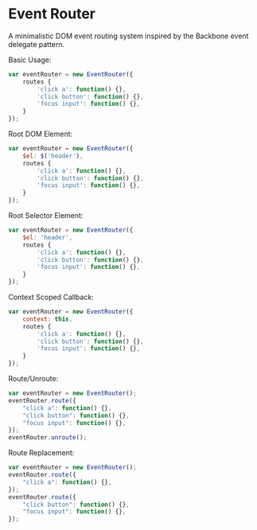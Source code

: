 Event Router
===========

A minimalistic DOM event routing system inspired by the Backbone event delegate pattern.

Basic Usage:
```js
var eventRouter = new EventRouter({
    routes {
        'click a': function() {},
        'click button': function() {},
        'focus input': function() {},
    }
});
```

Root DOM Element:
```js
var eventRouter = new EventRouter({
    $el: $('header'),
    routes {
        'click a': function() {},
        'click button': function() {},
        'focus input': function() {},
    }
});
```

Root Selector Element:
```js
var eventRouter = new EventRouter({
    $el: 'header',
    routes {
        'click a': function() {},
        'click button': function() {},
        'focus input': function() {},
    }
});
```

Context Scoped Callback:
```js
var eventRouter = new EventRouter({
    context: this,
    routes {
        'click a': function() {},
        'click button': function() {},
        'focus input': function() {},
    }
});
```

Route/Unroute:
```js
var eventRouter = new EventRouter();
eventRouter.route({
    "click a": function() {},
    "click button": function() {},
    "focus input": function() {},
});
eventRouter.unroute();
```

Route Replacement:
```js
var eventRouter = new EventRouter();
eventRouter.route({
    "click a": function() {},
});
eventRouter.route({
    "click button": function() {},
    "focus input": function() {},
});
```
